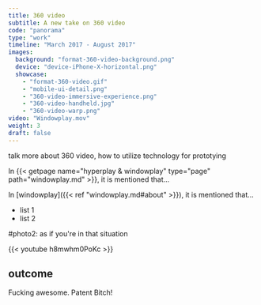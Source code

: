 ```yaml
---
title: 360 video
subtitle: A new take on 360 video
code: "panorama"
type: "work"
timeline: "March 2017 - August 2017"
images:
  background: "format-360-video-background.png"	
  device: "device-iPhone-X-horizontal.png"
  showcase:
    - "format-360-video.gif"
    - "mobile-ui-detail.png"
    - "360-video-immersive-experience.png"
    - "360-video-handheld.jpg"
    - "360-video-warp.png"
video: "Windowplay.mov"
weight: 3
draft: false
---
```


talk more about 360 video, how to utilize technology for prototying

In {{< getpage name="hyperplay & windowplay" type="page" path="windowplay.md" >}}, it is mentioned that...

In [windowplay]({{< ref "windowplay.md#about" >}}), it is mentioned that...

- list 1
- list 2

#photo2: as if you're in that situation

{{< youtube h8mwhm0PoKc >}}

## outcome

Fucking awesome. Patent Bitch!
